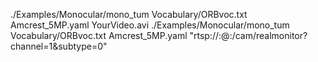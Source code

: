 ./Examples/Monocular/mono_tum Vocabulary/ORBvoc.txt Amcrest_5MP.yaml YourVideo.avi
./Examples/Monocular/mono_tum Vocabulary/ORBvoc.txt Amcrest_5MP.yaml "rtsp://<username>:<password>@<camera-ip>:<port>/cam/realmonitor?channel=1&subtype=0"
